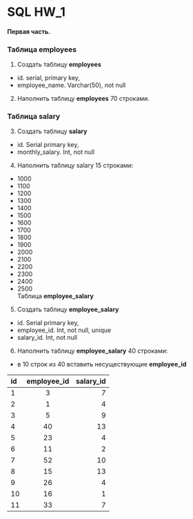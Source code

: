 # SQL HW_1  
#### Первая часть.  

### Таблица **employees**  

1. Создать таблицу **employees**  
- id. serial,  primary key,  
- employee_name. Varchar(50), not null  
2. Наполнить таблицу **employees** 70 строками.  
### Таблица **salary**
3. Создать таблицу **salary**  
- id. Serial  primary key,    
- monthly_salary. Int, not null  
4. Наполнить таблицу salary 15 строками:  
- 1000  
- 1100  
- 1200  
- 1300  
- 1400  
- 1500  
- 1600  
- 1700  
- 1800  
- 1900  
- 2000  
- 2100  
- 2200  
- 2300  
- 2400  
- 2500  
Таблица **employee_salary**  
5. Создать таблицу **employee_salary**  
- id. Serial  primary key,  
- employee_id. Int, not null, unique  
- salary_id. Int, not null  
6. Наполнить таблицу **employee_salary** 40 строками:  
- в 10 строк из 40 вставить несуществующие **employee_id**

id | employee_id | salary_id   
:--|:-----------:|---------:  
1  | 3 | 7 |  
2|1|4|
3|5|9|
4|40|13|
5|23|4|
6|11|2|
7|52|10|
8|15|13|
9|26|4|
10|16|1|
11|33|7|
